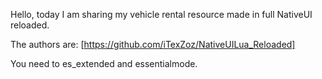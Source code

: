 Hello, today I am sharing my vehicle rental resource made in full NativeUI reloaded.

The authors are:
[https://github.com/iTexZoz/NativeUILua_Reloaded]


You need to es_extended and essentialmode.
